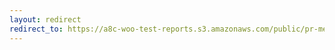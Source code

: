 ```yaml
---
layout: redirect
redirect_to: https://a8c-woo-test-reports.s3.amazonaws.com/public/pr-merge/37675/api/index.html
---
```

